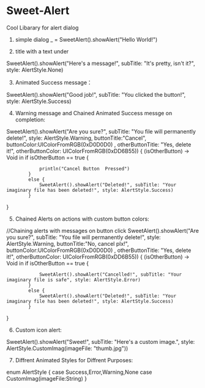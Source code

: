# Sweet-Alert

Cool Libarary for alert dialog

1) simple dialog
_ = SweetAlert().showAlert("Hello World!")

2) title with a text under

SweetAlert().showAlert("Here's a message!", subTitle: "It's pretty, isn't it?", style: AlertStyle.None)

3) Animated Success message：

SweetAlert().showAlert("Good job!", subTitle: "You clicked the button!", style: AlertStyle.Success)

4) Warning message and Chained Animated Success messge on completion:

SweetAlert().showAlert("Are you sure?", subTitle: "You file will permanently delete!", style: AlertStyle.Warning, buttonTitle:"Cancel", buttonColor:UIColorFromRGB(0xD0D0D0) , otherButtonTitle:  "Yes, delete it!", otherButtonColor: UIColorFromRGB(0xDD6B55)) { (isOtherButton) -> Void in
            if isOtherButton == true {
            
                println("Cancel Button  Pressed")
            }
            else {
                SweetAlert().showAlert("Deleted!", subTitle: "Your imaginary file has been deleted!", style: AlertStyle.Success)
            }
}

5) Chained Alerts on actions with custom button colors:

//Chaining alerts with messages on button click
SweetAlert().showAlert("Are you sure?", subTitle: "You file will permanently delete!", style: AlertStyle.Warning, buttonTitle:"No, cancel plx!", buttonColor:UIColorFromRGB(0xD0D0D0) , otherButtonTitle:  "Yes, delete it!", otherButtonColor: UIColorFromRGB(0xDD6B55)) { (isOtherButton) -> Void in
            if isOtherButton == true {
                
                SweetAlert().showAlert("Cancelled!", subTitle: "Your imaginary file is safe", style: AlertStyle.Error)
            }
            else {
                SweetAlert().showAlert("Deleted!", subTitle: "Your imaginary file has been deleted!", style: AlertStyle.Success)
            }
}

6) Custom icon alert:

SweetAlert().showAlert("Sweet!", subTitle: "Here's a custom image.", style: AlertStyle.CustomImag(imageFile: "thumb.jpg"))

7) Diffrent Animated Styles for Diffrent Purposes:

enum AlertStyle {
    case Success,Error,Warning,None
    case CustomImag(imageFile:String)
}
